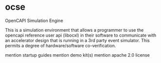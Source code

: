 # ocse
OpenCAPI Simulation Engine

This is a simulation environment that allows a programmer to use the opencapi reference user api (libocxl) in their software to communicate with an accelerator design that is running in a 3rd party event simulator.  This permits a degree of hardware/software co-verification.

mention startup guides
mention demo kit(s)
mention apache 2.0 license
